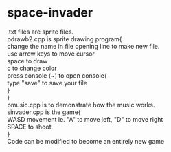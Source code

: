 # space-invader  
.txt files are sprite files.  
pdrawb2.cpp is sprite drawing program{  
  change the name in file opening line to make new file.  
  use arrow keys to move cursor  
  space to draw  
  c to change color  
  press console (~) to open console{  
    type "save" to save your file  
  }  
}  
pmusic.cpp is to demonstrate how the music works.  
sinvader.cpp is the game{  
  WASD movement ie. "A" to move left, "D" to move right  
  SPACE to shoot  
}  
Code can be modified to become an entirely new game  
